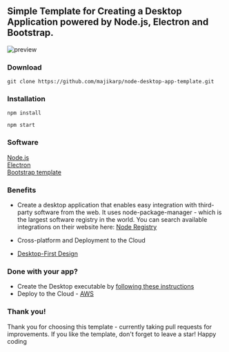<h2>Simple Template for Creating a Desktop Application powered by Node.js, Electron and Bootstrap.</h2>

![preview](https://github.com/majikarp/node-desktop-app-template/blob/master/preview.JPG)

<h3>Download</h3>

```
git clone https://github.com/majikarp/node-desktop-app-template.git
```

<h3>Installation</h3>

```
npm install
```

```
npm start
```

<h3>Software</h3>

[Node.js](https://nodejs.org/en/)<br>
[Electron](https://electronjs.org/)<br>
[Bootstrap template](https://github.com/BlackrockDigital/startbootstrap-bare/)<br>

<h3>Benefits</h3>

- Create a desktop application that enables easy integration with third-party software from the web.
It uses node-package-manager - which is the largest software registry in the world.
You can search available integrations on their website here:
[Node Registry](https://www.npmjs.com/)

- Cross-platform and Deployment to the Cloud

- [Desktop-First Design](https://designmodo.com/desktop-first-design-responsive/)

<h3>Done with your app?</h3>

- Create the Desktop executable by [following these instructions](https://electronjs.org/docs/tutorial/application-distribution/)
- Deploy to the Cloud - [AWS](https://aws.amazon.com/getting-started/projects/deploy-nodejs-web-app/)

<h3>Thank you!</h3>

Thank you for choosing this template - currently taking pull requests for improvements. If you like the template, don't forget to leave a star! Happy coding
